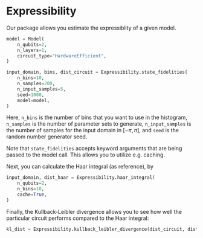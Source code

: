# Expressibility

Our package allows you estimate the expressiblity of a given model.
```python
model = Model(
    n_qubits=2,
    n_layers=1,
    circuit_type="HardwareEfficient",
)

input_domain, bins, dist_circuit = Expressibility.state_fidelities(
    n_bins=10,
    n_samples=200,
    n_input_samples=5,
    seed=1000,
    model=model,
)
```

Here, `n_bins` is the number of bins that you want to use in the histogram, `n_samples` is the number of parameter sets to generate, `n_input_samples` is the number of samples for the input domain in $[-\pi, \pi]$, and `seed` is the random number generator seed.

Note that `state_fidelities` accepts keyword arguments that are being passed to the model call.
This allows you to utilize e.g. caching.

Next, you can calculate the Haar integral (as reference), by
```python
input_domain, dist_haar = Expressibility.haar_integral(
    n_qubits=2,
    n_bins=10,
    cache=True,
)
```

Finally, the Kullback-Leibler divergence allows you to see how well the particular circuit performs compared to the Haar integral:
```python
kl_dist = Expressibility.kullback_leibler_divergence(dist_circuit, dist_haar).mean()
```